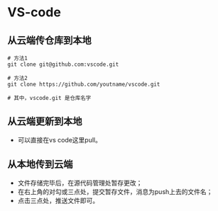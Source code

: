 # VS-code

## 从云端传仓库到本地

    # 方法1
    git clone git@github.com:vscode.git
    
    # 方法2
    git clone https://github.com/youtname/vscode.git

    # 其中，vscode.git 是仓库名字

## 从云端更新到本地
- 可以直接在vs code这里pull。

## 从本地传到云端
- 文件存储完毕后，在源代码管理处暂存更改；
- 在右上角的对勾或三点处，提交暂存文件，消息为push上去的文件名；
- 点击三点处，推送文件即可。